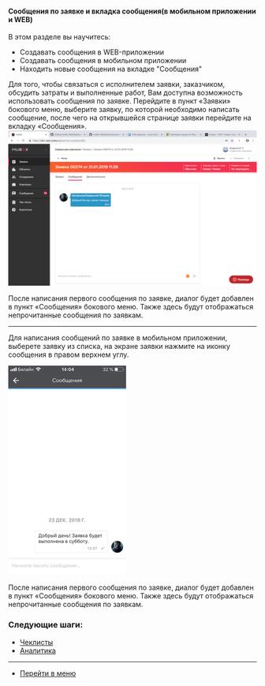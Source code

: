 #### Сообщения по заявке и вкладка сообщения(в мобильном приложении и WEB)
В этом разделе вы научитесь:
- Создавать сообщения в WEB-приложении
- Создавать сообщения в мобильном приложении
- Находить новые сообщения на вкладке "Сообщения"

Для того, чтобы связаться с исполнителем заявки, заказчиком, обсудить затраты и выполненные работ, Вам доступна возможность использовать сообщения по заявке. Перейдите в пункт «Заявки» бокового меню, выберите заявку, по которой необходимо написать сообщение, после чего на открывшейся странице заявки перейдите на вкладку «Сообщения».
![mes1.png](/attachments/images/ru/Messages/mes1.png)

После написания первого сообщения по заявке, диалог будет добавлен в пункт «Сообщения» бокового меню. Также здесь будут отображаться непрочитанные сообщения по заявкам.

----
Для написания сообщений по заявке в мобильном приложении, выберете заявку из списка, на экране заявки нажмите на иконку сообщения в правом верхнем углу.
<div style="margin: 0 auto;">
  <img src="/attachments/images/ru/Messages/mes2.jpg" />
</div>


После написания первого сообщения по заявке, диалог будет добавлен в пункт «Сообщения» бокового меню. Также здесь будут отображаться непрочитанные сообщения по заявкам.



### Следующие шаги:
- [Чеклисты](./Checklists.md)
- [Аналитика](./Analytics.md)


___
- [Перейти в меню](http://wiki.hubex.ru)
